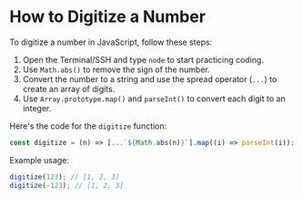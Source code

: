 # How to Digitize a Number

To digitize a number in JavaScript, follow these steps:

1. Open the Terminal/SSH and type `node` to start practicing coding.
2. Use `Math.abs()` to remove the sign of the number.
3. Convert the number to a string and use the spread operator (`...`) to create an array of digits.
4. Use `Array.prototype.map()` and `parseInt()` to convert each digit to an integer.

Here's the code for the `digitize` function:

```js
const digitize = (n) => [...`${Math.abs(n)}`].map((i) => parseInt(i));
```

Example usage:

```js
digitize(123); // [1, 2, 3]
digitize(-123); // [1, 2, 3]
```
